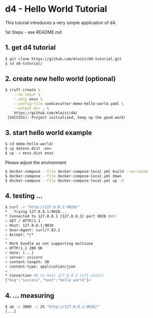 # d4 - Hello World Tutorial

This tutorial introduces a very simple application of d4.

1st Steps - see README.md


## 1. get d4 tutorial

```bash
$ git clone https://github.com/mleist/d4-tutorial.git
$ cd d4-tutorial/
```


## 2. create new hello world (optional)

```bash
$ cruft create \
    --no-input \
    --skip envs \
    --config-file cookiecutter-demo-hello-world.yaml \
    --output-dir . \
    https://github.com/mleist/d4/
 [SUCCESS]: Project initialized, keep up the good work!
```


## 3. start hello world example

```bash
$ cd demo-hello-world/
$ cp dotenv.dist .env
$ cp -a envs.dist envs
```

Please adjust the environment

```bash
$ docker-compose --file docker-compose-local.yml build --no-cache
$ docker-compose --file docker-compose-local.yml down
$ docker-compose --file docker-compose-local.yml up -d
```


## 4. testing ...

```bash
$ curl -v "http://127.0.0.1:9020/"
*   Trying 127.0.0.1:9020...
* Connected to 127.0.0.1 (127.0.0.1) port 9020 (#0)
> GET / HTTP/1.1
> Host: 127.0.0.1:9020
> User-Agent: curl/7.83.1
> Accept: */*
>
* Mark bundle as not supporting multiuse
< HTTP/1.1 200 OK
< date: [...]
< server: uvicorn
< content-length: 38
< content-type: application/json
<
* Connection #0 to host 127.0.0.1 left intact
{"msg":"success","text":"hello world"}⏎
```


## 4. ... measuring

```bash
$ ab -n 3000 -c 25 "http://127.0.0.1:9020/"
[...]
```
